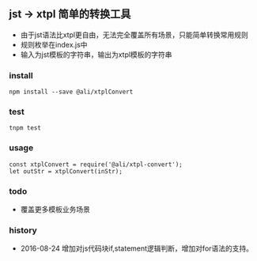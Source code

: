 ## jst -> xtpl 简单的转换工具

* 由于jst语法比xtpl更自由，无法完全覆盖所有场景，只能简单转换常用规则
* 规则枚举在index.js中
* 输入为jst模板的字符串，输出为xtpl模板的字符串

### install
```
npm install --save @ali/xtplConvert
```

### test
```
tnpm test
```

### usage

```
const xtplConvert = require('@ali/xtpl-convert');
let outStr = xtplConvert(inStr);
```

### todo

* 覆盖更多模板业务场景

### history

* 2016-08-24 增加对js代码块if,statement逻辑判断，增加对for语法的支持。




